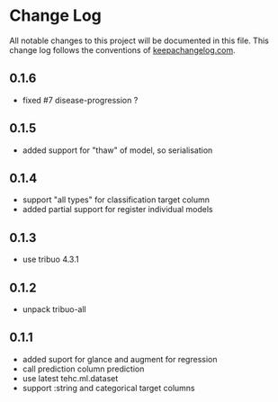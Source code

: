 # Change Log
All notable changes to this project will be documented in this file. This change log follows the conventions of [keepachangelog.com](http://keepachangelog.com/).

## 0.1.6
- fixed #7 disease-progression ?

## 0.1.5
- added support for "thaw" of model, so serialisation

## 0.1.4
- support "all types" for classification target column
- added partial support for register individual models

## 0.1.3
- use tribuo 4.3.1

## 0.1.2
- unpack tribuo-all

## 0.1.1
- added suport for glance and augment for regression 
- call prediction column prediction
- use latest tehc.ml.dataset
- support :string and categorical target columns

